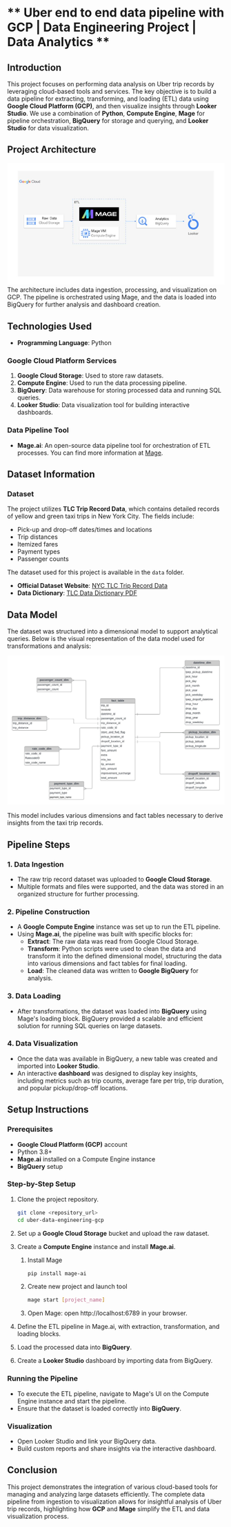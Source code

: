 # ** Uber end to end data pipeline with GCP | Data Engineering Project | Data Analytics **

## **Introduction**

This project focuses on performing data analysis on Uber trip records by leveraging cloud-based tools and services. The key objective is to build a data pipeline for extracting, transforming, and loading (ETL) data using **Google Cloud Platform (GCP)**, and then visualize insights through **Looker Studio**. We use a combination of **Python**, **Compute Engine**, **Mage** for pipeline orchestration, **BigQuery** for storage and querying, and **Looker Studio** for data visualization.

## **Project Architecture**

![Project Architecture](architecture.jpg)  
The architecture includes data ingestion, processing, and visualization on GCP. The pipeline is orchestrated using Mage, and the data is loaded into BigQuery for further analysis and dashboard creation.

## **Technologies Used**

- **Programming Language**: Python

### **Google Cloud Platform Services**
1. **Google Cloud Storage**: Used to store raw datasets.
2. **Compute Engine**: Used to run the data processing pipeline.
3. **BigQuery**: Data warehouse for storing processed data and running SQL queries.
4. **Looker Studio**: Data visualization tool for building interactive dashboards.

### **Data Pipeline Tool**
- **Mage.ai**: An open-source data pipeline tool for orchestration of ETL processes. You can find more information at [Mage](https://www.mage.ai/).

## **Dataset Information**

### **Dataset**
The project utilizes **TLC Trip Record Data**, which contains detailed records of yellow and green taxi trips in New York City. The fields include:
- Pick-up and drop-off dates/times and locations
- Trip distances
- Itemized fares
- Payment types
- Passenger counts

The dataset used for this project is available in the `data` folder.

- **Official Dataset Website**: [NYC TLC Trip Record Data](https://www.nyc.gov/site/tlc/about/tlc-trip-record-data.page)
- **Data Dictionary**: [TLC Data Dictionary PDF](https://www.nyc.gov/assets/tlc/downloads/pdf/data_dictionary_trip_records_yellow.pdf)

## **Data Model**

The dataset was structured into a dimensional model to support analytical queries. Below is the visual representation of the data model used for transformations and analysis:

![Data Model](data_model.jpeg)

This model includes various dimensions and fact tables necessary to derive insights from the taxi trip records.

## **Pipeline Steps**

### **1. Data Ingestion**
- The raw trip record dataset was uploaded to **Google Cloud Storage**.
- Multiple formats and files were supported, and the data was stored in an organized structure for further processing.

### **2. Pipeline Construction**
- A **Google Compute Engine** instance was set up to run the ETL pipeline.
- Using **Mage.ai**, the pipeline was built with specific blocks for:
  - **Extract**: The raw data was read from Google Cloud Storage.
  - **Transform**: Python scripts were used to clean the data and transform it into the defined dimensional model, structuring the data into various dimensions and fact tables for final loading.
  - **Load**: The cleaned data was written to **Google BigQuery** for analysis.

### **3. Data Loading**
- After transformations, the dataset was loaded into **BigQuery** using Mage's loading block. BigQuery provided a scalable and efficient solution for running SQL queries on large datasets.

### **4. Data Visualization**
- Once the data was available in BigQuery, a new table was created and imported into **Looker Studio**.
- An interactive **dashboard** was designed to display key insights, including metrics such as trip counts, average fare per trip, trip duration, and popular pickup/drop-off locations.

## **Setup Instructions**

### **Prerequisites**
- **Google Cloud Platform (GCP)** account
- Python 3.8+
- **Mage.ai** installed on a Compute Engine instance
- **BigQuery** setup

### **Step-by-Step Setup**
1. Clone the project repository.
    ```bash
    git clone <repository_url>
    cd uber-data-engineering-gcp
    ```

2. Set up a **Google Cloud Storage** bucket and upload the raw dataset.
   
3. Create a **Compute Engine** instance and install **Mage.ai**.

    1. Install Mage

        ```bash
        pip install mage-ai
        ```
    2. Create new project and launch tool
        ```bash
        mage start [project_name]
        ```
    3. Open Mage: open http://localhost:6789 in your browser.


4. Define the ETL pipeline in Mage.ai, with extraction, transformation, and loading blocks.
   
5. Load the processed data into **BigQuery**.

6. Create a **Looker Studio** dashboard by importing data from BigQuery.

### **Running the Pipeline**
- To execute the ETL pipeline, navigate to Mage's UI on the Compute Engine instance and start the pipeline.
- Ensure that the dataset is loaded correctly into **BigQuery**.

### **Visualization**
- Open Looker Studio and link your BigQuery data.
- Build custom reports and share insights via the interactive dashboard.

## **Conclusion**

This project demonstrates the integration of various cloud-based tools for managing and analyzing large datasets efficiently. The complete data pipeline from ingestion to visualization allows for insightful analysis of Uber trip records, highlighting how **GCP** and **Mage** simplify the ETL and data visualization process.
